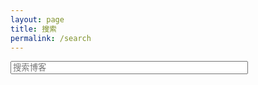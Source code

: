```yaml
---
layout: page
title: 搜索
permalink: /search
---
```



<!-- script pointing to jekyll-search.js -->
<script src="js/simple-jekyll-search.min.js"></script>

<script>
SimpleJekyllSearch({
    searchInput: document.getElementById('search-input'),
    resultsContainer: document.getElementById('results-container'),
    json: 'search.json',
    searchResultTemplate: '<li><a href="{url}" title="{desc}">{title}</a></li>',
    noResultsText: '没有搜索到文章',
    limit: 20,
    fuzzy: false
  })
</script>

<!-- HTML elements for search -->
<input type="text" id="search-input" placeholder="搜索博客" style="width:380px;"/>
<ul id="results-container"></ul>